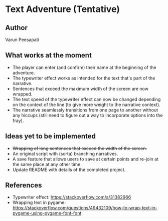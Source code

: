 # Text Adventure (Tentative)

## Author
Varun Peesapati

## What works at the moment
* The player can enter (and confirm) their name at the beginning of the adventure.
* The typewriter effect works as intended for the text that's part of the narrative.
* Sentences that exceed the maximum width of the screen are now wrapped.
* The text speed of the typewriter effect can now be changed depending on the context of the line (to give more weight to the narrative context).
* The narrative seamlessly transitions from one page to another without any hiccups (still need to figure out a way to incorporate options into the fray).

## Ideas yet to be implemented
* ~~Wrapping of long sentences that exceed the width of the screen.~~
* An original script with (sorta) branching narratives.
* A save feature that allows users to save at certain points and re-join at the same place at any other time.
* Update README with details of the completed project.

## References
* Typewriter effect: https://stackoverflow.com/a/31382966
* Wrapping text in pygame: https://stackoverflow.com/questions/49432109/how-to-wrap-text-in-pygame-using-pygame-font-font